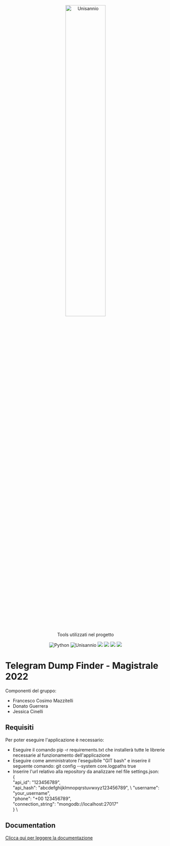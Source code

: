 <p align= "center">
<img src="https://www.unisannio.it/sites/default/files/emblema.png.pagespeed.ce.L9uvAVRynq.png" alt="Unisannio" width= 50%>
</p>
<p align="center">
    Tools utilizzati nel progetto
</p>
<p align="center">
    <img src="https://img.shields.io/badge/Python-v3-blue" alt="Python">
    <img src="https://img.shields.io/badge/Unisannio-Evoluzione%20e%20qualità%20del%20Software-blue" alt="Unisannio">
    <img src = "https://img.shields.io/badge/gitpython-blue">
    <img src = "https://img.shields.io/badge/git-blue">
    <img src = "https://img.shields.io/badge/pandas-blue">
    <img src = "https://img.shields.io/badge/ck%20tools-blue">


# Telegram Dump Finder - Magistrale 2022

Componenti del gruppo:
- Francesco Cosimo Mazzitelli
- Donato Guerrera
- Jessica Cinelli

## Requisiti
Per poter eseguire l'applicazione è necessario:
- Eseguire il comando pip -r requirements.txt che installerà tutte le librerie necessarie al funzionamento dell'applicazione
- Eseguire come amministratore l'eseguibile "GIT bash" e inserire il seguente comando: git config --system core.logpaths true 
- Inserire l'url relativo alla repository da analizzare nel file settings.json:\
    { \
        "api_id": "123456789", \
        "api_hash": "abcdefghijklmnopqrstuvwxyz123456789", \ 
        "username": "your_username", \
        "phone": "+00 123456789", \
        "connection_string": "mongodb://localhost:27017" \
    } \


## Documentation
[Clicca qui per leggere la documentazione](https://htmlpreview.github.io/?https://github.com/FrancescoMazzitelli/TelegramDumpFinder/blob/main/html/TelegramDumpFinder/index.html)

